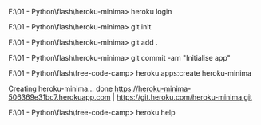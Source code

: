 F:\01 - Python\flash\heroku-minima> heroku login

F:\01 - Python\flash\heroku-minima> git init 

F:\01 - Python\flash\heroku-minima> git add .

F:\01 - Python\flash\heroku-minima> git commit -am "Initialise app"

F:\01 - Python\flash\free-code-camp> heroku apps:create heroku-minima

Creating heroku-minima... done
https://heroku-minima-506369e31bc7.herokuapp.com | https://git.heroku.com/heroku-minima.git

F:\01 - Python\flash\free-code-camp> heroku help